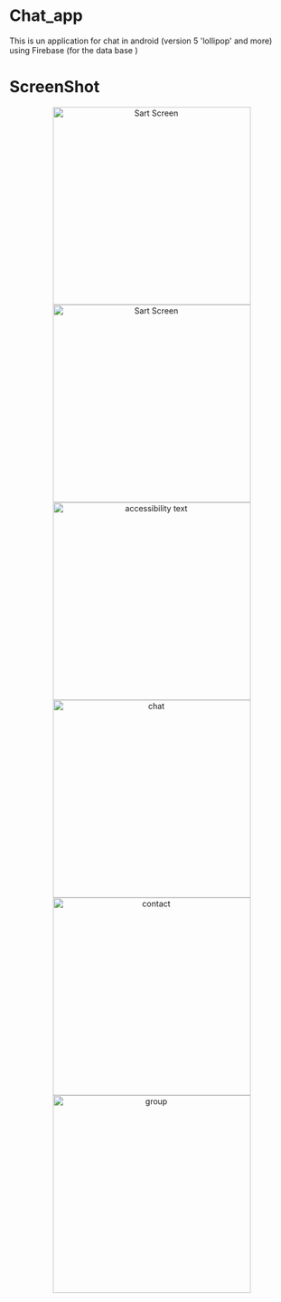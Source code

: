 # Chat_app
This is un application for chat in android (version 5 'lollipop' and more) using Firebase (for the data base )
# ScreenShot
<p align="center">
   <img src="https://user-images.githubusercontent.com/43831107/63231218-7afa4c80-c210-11e9-8681-91930f2f3357.jpg" width="350" title="Sart Screen">
  <img src="https://user-images.githubusercontent.com/43831107/63231166-acbee380-c20f-11e9-9857-03c92883699b.png" width="350" title="Sart Screen">
  <img src="https://user-images.githubusercontent.com/43831107/63231003-0540b180-c20d-11e9-99e2-c7a8593d62d2.png" width="350" alt="accessibility text">
     <img src="https://user-images.githubusercontent.com/43831107/63231200-48e8ea80-c210-11e9-9025-5615e76ab923.png" width="350" title="chat">
     <img src="https://user-images.githubusercontent.com/43831107/63231201-48e8ea80-c210-11e9-8fb4-9ff87a5e1b29.png" width="350" title="contact">
   <img src="https://user-images.githubusercontent.com/43831107/63231202-49818100-c210-11e9-8a41-1797e91cc694.png" width="350" title="group">
</p>

